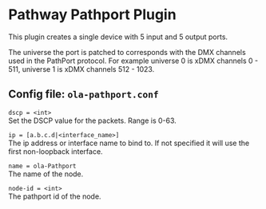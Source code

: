 Pathway Pathport Plugin
=======================

This plugin creates a single device with 5 input and 5 output ports.

The universe the port is patched to corresponds with the DMX channels used
in the PathPort protocol. For example universe 0 is xDMX channels 0 - 511,
universe 1 is xDMX channels 512 - 1023.


## Config file: `ola-pathport.conf`

`dscp = <int>`  
Set the DSCP value for the packets. Range is 0-63.

`ip = [a.b.c.d|<interface_name>]`  
The ip address or interface name to bind to. If not specified it will use
the first non-loopback interface.

`name = ola-Pathport`  
The name of the node.

`node-id = <int>`  
The pathport id of the node.
